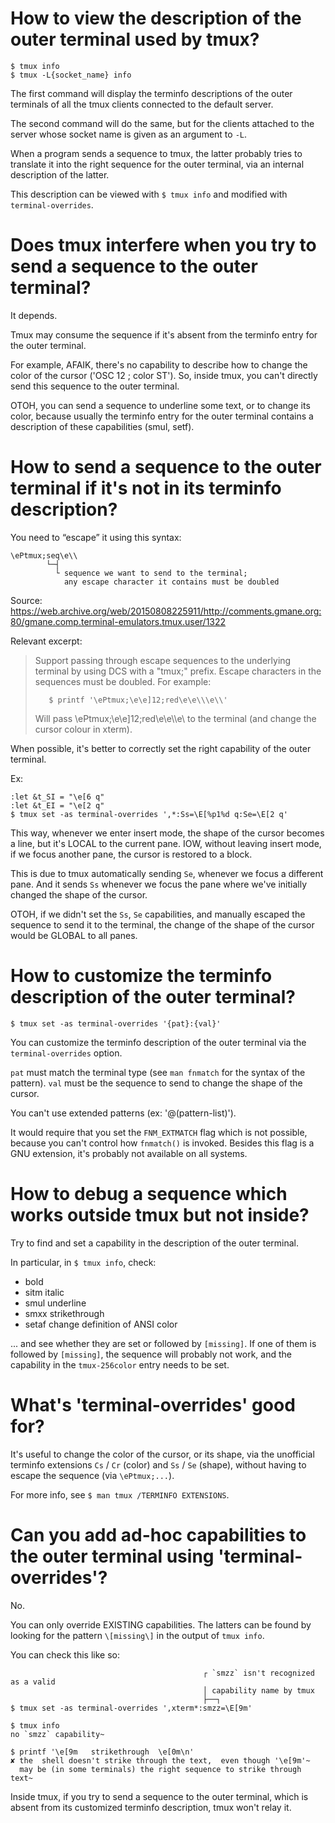 # How to view the description of the outer terminal used by tmux?

    $ tmux info
    $ tmux -L{socket_name} info

The first command will display the  terminfo descriptions of the outer terminals
of all the tmux clients connected to the default server.

The second command will do the same,  but for the clients attached to the server
whose socket name is given as an argument to `-L`.

When a program sends a sequence to  tmux, the latter probably tries to translate
it into the  right sequence for the outer terminal,  via an internal description
of the latter.

This description can be viewed with `$ tmux info` and modified with
`terminal-overrides`.

# Does tmux interfere when you try to send a sequence to the outer terminal?

It depends.

Tmux may  consume the sequence  if it's absent from  the terminfo entry  for the
outer terminal.

For example, AFAIK, there's no capability to describe how to change the color of
the cursor ('OSC 12 ; color ST').
So, inside tmux, you can't directly send this sequence to the outer terminal.

OTOH, you can  send a sequence to  underline some text, or to  change its color,
because usually the terminfo entry for the outer terminal contains a description
of these capabilities (smul, setf).

# How to send a sequence to the outer terminal if it's not in its terminfo description?

You need to “escape” it using this syntax:

    \ePtmux;seq\e\\
            └─┤
              └ sequence we want to send to the terminal;
                any escape character it contains must be doubled

Source:
<https://web.archive.org/web/20150808225911/http://comments.gmane.org:80/gmane.comp.terminal-emulators.tmux.user/1322>

Relevant excerpt:

>    Support passing through  escape sequences to the  underlying terminal by
>    using DCS with a "tmux;" prefix. Escape characters in the sequences must
>    be doubled. For example:
>
>        $ printf '\ePtmux;\e\e]12;red\e\e\\\e\\'
>
>    Will  pass \ePtmux;\e\e]12;red\e\e\\\e\\  to the  terminal
>    (and change the cursor colour in xterm).


When possible,  it's better to correctly  set the right capability  of the outer
terminal.

Ex:

    :let &t_SI = "\e[6 q"
    :let &t_EI = "\e[2 q"
    $ tmux set -as terminal-overrides ',*:Ss=\E[%p1%d q:Se=\E[2 q'

This way, whenever we enter insert mode, the shape of the cursor becomes a line,
but it's LOCAL to the current pane.
IOW,  without leaving  insert mode,  if  we focus  another pane,  the cursor  is
restored to a block.

This is  due to tmux automatically  sending `Se`, whenever we  focus a different
pane.
And it sends `Ss`  whenever we focus the pane where  we've initially changed the
shape of the cursor.

OTOH, if  we didn't set  the `Ss`, `Se`  capabilities, and manually  escaped the
sequence to send it to the terminal, the change of the shape of the cursor would
be GLOBAL to all panes.

# How to customize the terminfo description of the outer terminal?

    $ tmux set -as terminal-overrides '{pat}:{val}'

You  can customize  the  terminfo  description of  the  outer  terminal via  the
`terminal-overrides` option.

`pat` must  match the  terminal type (see  `man fnmatch` for  the syntax  of the
pattern). `val` must be the sequence to send to change the shape of the cursor.


You can't use extended patterns (ex: '@(pattern-list)').

It would  require that you  set the `FNM_EXTMATCH`  flag which is  not possible,
because you  can't control how `fnmatch()`  is invoked.  Besides this  flag is a
GNU extension, it's probably not available on all systems.

# How to debug a sequence which works outside tmux but not inside?

Try to find and set a capability in the description of the outer terminal.

In particular, in `$ tmux info`, check:

   - bold
   - sitm     italic
   - smul     underline
   - smxx     strikethrough
   - setaf    change definition of ANSI color

... and see whether they are set or followed by `[missing]`.
If one of them is followed by  `[missing]`, the sequence will probably not work,
and the capability in the `tmux-256color` entry needs to be set.

# What's 'terminal-overrides' good for?

It's useful to change the color of  the cursor, or its shape, via the unofficial
terminfo extensions `Cs` / `Cr` (color)  and `Ss` / `Se` (shape), without having
to escape the sequence (via `\ePtmux;...`).

For more info, see `$ man tmux /TERMINFO EXTENSIONS`.

# Can you add ad-hoc capabilities to the outer terminal using 'terminal-overrides'?

No.

You can only override EXISTING capabilities.
The latters can be found by looking  for the pattern `\[missing\]` in the output
of `tmux info`.

You can check this like so:

                                               ┌ `smzz` isn't recognized as a valid
                                               │ capability name by tmux
                                               ├──┐
    $ tmux set -as terminal-overrides ',xterm*:smzz=\E[9m'

    $ tmux info
    no `smzz` capability~

    $ printf '\e[9m   strikethrough  \e[0m\n'
    ✘ the  shell doesn't strike through the text,  even though '\e[9m'~
      may be (in some terminals) the right sequence to strike through text~


Inside tmux,  if you  try to  send a sequence  to the  outer terminal,  which is
absent from its customized terminfo description, tmux won't relay it.

